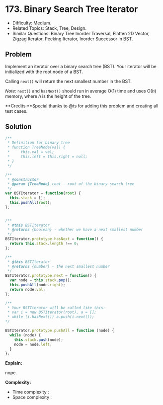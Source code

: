 # 173. Binary Search Tree Iterator

- Difficulty: Medium.
- Related Topics: Stack, Tree, Design.
- Similar Questions: Binary Tree Inorder Traversal, Flatten 2D Vector, Zigzag Iterator, Peeking Iterator, Inorder Successor in BST.

## Problem

Implement an iterator over a binary search tree (BST). Your iterator will be initialized with the root node of a BST.

Calling ```next()``` will return the next smallest number in the BST.

*Note:* ```next()``` and ```hasNext()``` should run in average O(1) time and uses O(*h*) memory, where *h* is the height of the tree. 

**Credits:**Special thanks to @ts for adding this problem and creating all test cases.

## Solution

```javascript
/**
 * Definition for binary tree
 * function TreeNode(val) {
 *     this.val = val;
 *     this.left = this.right = null;
 * }
 */

/**
 * @constructor
 * @param {TreeNode} root - root of the binary search tree
 */
var BSTIterator = function(root) {
  this.stack = [];
  this.pushAll(root);
};


/**
 * @this BSTIterator
 * @returns {boolean} - whether we have a next smallest number
 */
BSTIterator.prototype.hasNext = function() {
  return this.stack.length !== 0;
};

/**
 * @this BSTIterator
 * @returns {number} - the next smallest number
 */
BSTIterator.prototype.next = function() {
  var node = this.stack.pop();
  this.pushAll(node.right);
  return node.val;
};

/**
 * Your BSTIterator will be called like this:
 * var i = new BSTIterator(root), a = [];
 * while (i.hasNext()) a.push(i.next());
*/

BSTIterator.prototype.pushAll = function (node) {
  while (node) {
    this.stack.push(node);
    node = node.left;
  }
};
```

**Explain:**

nope.

**Complexity:**

* Time complexity :
* Space complexity :
